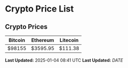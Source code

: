 # Crypto Price List

## Crypto Prices
| Bitcoin | Ethereum | Litecoin |
| ------- | -------- | -------- |
| $98155 | $3595.95 | $111.38 |
**Last Updated:** 2025-01-04 08:41 UTC
**Last Updated:** $DATE$
